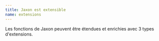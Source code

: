 ```yaml
---
title: Jaxon est extensible
name: extensions
---
```


Les fonctions de Jaxon peuvent être étendues et enrichies avec 3 types d'extensions.
